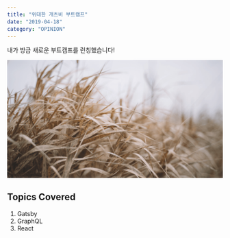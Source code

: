 ```yaml
---
title: "위대한 개츠비 부트캠프"
date: "2019-04-18"
category: "OPINION"
---
```


내가 방금 새로운 부트캠프를 런칭했습니다!

![Grass](./grass.png)

## Topics Covered

1. Gatsby
2. GraphQL
3. React